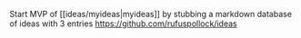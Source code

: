 Start MVP of [[ideas/myideas|myideas]] by stubbing a markdown database of ideas with 3 entries https://github.com/rufuspollock/ideas